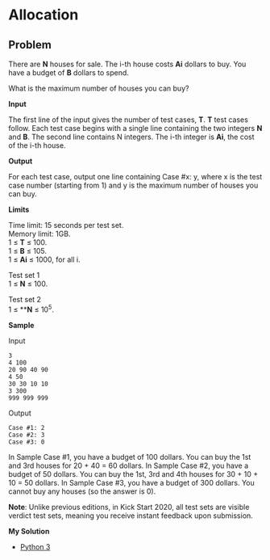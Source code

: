 # Allocation

## Problem

There are **N** houses for sale. The i-th house costs **Ai** dollars to buy. You have a budget of **B** dollars to spend.

What is the maximum number of houses you can buy?

**Input**


The first line of the input gives the number of test cases, **T**. **T** test cases follow. Each test case begins with a single line containing the two integers **N** and **B**. The second line contains N integers. The i-th integer is **Ai**, the cost of the i-th house.

**Output**


For each test case, output one line containing Case #x: y, where x is the test case number (starting from 1) and y is the maximum number of houses you can buy.

**Limits**


Time limit: 15 seconds per test set. <br>
Memory limit: 1GB.<br>
1 ≤ **T** ≤ 100.<br> 
1 ≤ **B** ≤ 105.<br>
1 ≤ **Ai** ≤ 1000, for all i.<br>

Test set 1<br>
1 ≤ **N** ≤ 100.

Test set 2<br>
1 ≤ ****N** ≤ 10<sup>5</sup>.

**Sample**

Input
``` 
3
4 100
20 90 40 90
4 50
30 30 10 10
3 300
999 999 999
```

Output
```  
Case #1: 2
Case #2: 3
Case #3: 0
```

  
In Sample Case #1, you have a budget of 100 dollars. You can buy the 1st and 3rd houses for 20 + 40 = 60 dollars.
In Sample Case #2, you have a budget of 50 dollars. You can buy the 1st, 3rd and 4th houses for 30 + 10 + 10 = 50 dollars.
In Sample Case #3, you have a budget of 300 dollars. You cannot buy any houses (so the answer is 0).<br>


**Note**: Unlike previous editions, in Kick Start 2020, all test sets are visible verdict test sets, meaning you receive instant feedback upon submission.

**My Solution**
- [Python 3](Allocation.py)